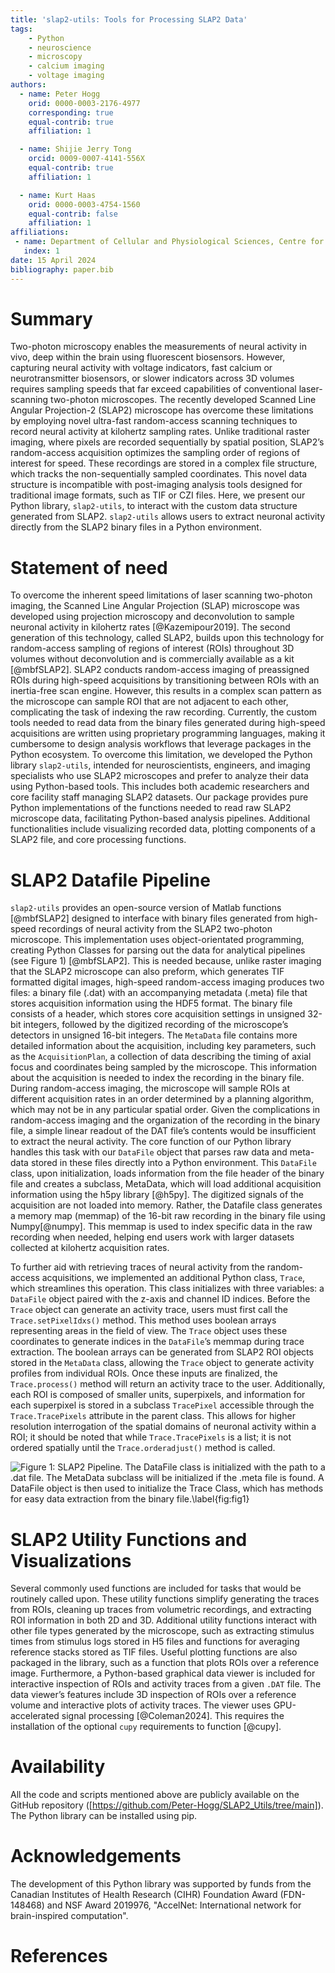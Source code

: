 ```yaml
---
title: 'slap2-utils: Tools for Processing SLAP2 Data'
tags:
    - Python
    - neuroscience
    - microscopy
    - calcium imaging
    - voltage imaging
authors:
  - name: Peter Hogg
    orid: 0000-0003-2176-4977
    corresponding: true 
    equal-contrib: true 
    affiliation: 1

  - name: Shijie Jerry Tong
    orcid: 0009-0007-4141-556X
    equal-contrib: true
    affiliation: 1 

  - name: Kurt Haas
    orid: 0000-0003-4754-1560
    equal-contrib: false
    affiliation: 1
affiliations:
 - name: Department of Cellular and Physiological Sciences, Centre for Brain Health, School of Biomedical Engineering, University of British Columbia, Vancouver, Canada
   index: 1
date: 15 April 2024
bibliography: paper.bib
---
```


# Summary

Two-photon microscopy enables the measurements of neural activity in vivo, deep within the brain using fluorescent biosensors. However, capturing neural activity with voltage indicators, fast calcium or neurotransmitter biosensors, or slower indicators across 3D volumes requires sampling speeds that far exceed capabilities of conventional laser-scanning two-photon microscopes. The recently developed Scanned Line Angular Projection-2 (SLAP2) microscope has overcome these limitations by employing novel ultra-fast random-access scanning techniques to record neural activity at kilohertz sampling rates. Unlike traditional raster imaging, where pixels are recorded sequentially by spatial position, SLAP2’s random-access acquisition optimizes the sampling order of regions of interest for speed. These recordings are stored in a complex file structure, which tracks the non-sequentially sampled coordinates. This novel data structure is incompatible with post-imaging analysis tools designed for traditional image formats, such as TIF or CZI files. Here, we present our Python library, `slap2-utils`, to interact with the custom data structure generated from SLAP2. `slap2-utils` allows users to extract neuronal activity directly from the SLAP2 binary files in a Python environment.

# Statement of need

To overcome the inherent speed limitations of laser scanning two-photon imaging, the Scanned Line Angular Projection (SLAP) microscope was developed using projection microscopy and deconvolution to sample neuronal activity in kilohertz rates [@Kazemipour2019]. The second generation of this technology, called SLAP2, builds upon this technology for random-access sampling of regions of interest (ROIs) throughout 3D volumes without deconvolution and is commercially available as a kit [@mbfSLAP2]. SLAP2 conducts random-access imaging of preassigned ROIs during high-speed acquisitions by transitioning between ROIs with an inertia-free scan engine. However, this results in a complex scan pattern as the microscope can sample ROI that are not adjacent to each other, complicating the task of indexing the raw recording.  Currently, the custom tools needed to read data from the binary files generated during high-speed acquisitions are written using proprietary programming languages, making it cumbersome to design analysis workflows that leverage packages in the Python ecosystem. To overcome this limitation, we developed the Python library `slap2-utils`, intended for neuroscientists, engineers, and imaging specialists who use SLAP2 microscopes and prefer to analyze their data using Python-based tools. This includes both academic researchers and core facility staff managing SLAP2 datasets. Our package provides pure Python implementations of the functions needed to read raw SLAP2 microscope data, facilitating Python-based analysis pipelines. Additional functionalities include visualizing recorded data, plotting components of a SLAP2 file, and core processing functions. 

# SLAP2 Datafile Pipeline

`slap2-utils` provides an open-source version of Matlab functions [@mbfSLAP2] designed to interface with binary files generated from high-speed recordings of neural activity from the SLAP2 two-photon microscope. This implementation uses object-orientated programming, creating Python Classes for parsing out the data for analytical pipelines (see Figure 1) [@mbfSLAP2]. This is needed because, unlike raster imaging that the SLAP2 microscope can also preform, which generates TIF formatted digital images, high-speed random-access imaging produces two files: a binary file (.dat) with an accompanying metadata (.meta) file that stores acquisition information using the HDF5 format. The binary file consists of a header, which stores core acquisition settings in unsigned 32-bit integers, followed by the digitized recording of the microscope’s detectors in unsigned 16-bit integers. The `MetaData` file contains more detailed information about the acquisition, including key parameters, such as the `AcquisitionPlan`, a collection of data describing the timing of axial focus and coordinates being sampled by the microscope. This information about the acquisition is needed to index the recording in the binary file. During random-access imaging, the microscope will sample ROIs at different acquisition rates in an order determined by a planning algorithm, which may not be in any particular spatial order. Given the complications in random-access imaging and the organization of the recording in the binary file, a simple linear readout of the DAT file’s contents would be insufficient to extract the neural activity. The core function of our Python library handles this task with our `DataFile` object that parses raw data and meta-data stored in these files directly into a Python environment. This `DataFile` class, upon initialization, loads information from the file header of the binary file and creates a subclass, MetaData, which will load additional acquisition information using the h5py library [@h5py]. The digitized signals of the acquisition are not loaded into memory. Rather, the Datafile class generates a memory map (memmap) of the 16-bit raw recording in the binary file using Numpy[@numpy]. This memmap is used to index specific data in the raw recording when needed, helping end users work with larger datasets collected at kilohertz acquisition rates. 

To further aid with retrieving traces of neural activity from the random-access acquisitions, we implemented an additional Python class, `Trace`, which streamlines this operation. This class initializes with three variables: a `DataFile` object paired with the z-axis and channel ID indices. Before the `Trace` object can generate an activity trace, users must first call the `Trace.setPixelIdxs()` method. This method uses boolean arrays representing areas in the field of view. The `Trace` object uses these coordinates to generate indices in the `DataFile`’s memmap during trace extraction. The boolean arrays can be generated from SLAP2 ROI objects stored in the `MetaData` class, allowing the `Trace` object to generate activity profiles from individual ROIs. Once these inputs are finalized, the `Trace.process()` method will return an activity trace to the user. Additionally, each ROI is composed of smaller units, superpixels, and information for each superpixel is stored in a subclass `TracePixel` accessible through the `Trace.TracePixels` attribute in the parent class. This allows for higher resolution interrogation of the spatial domains of neuronal activity within a ROI; it should be noted that while `Trace.TracePixels` is a list; it is not ordered spatially until the `Trace.orderadjust()` method is called. 

![Figure 1: SLAP2 Pipeline. The DataFile class is initialized with the path to a .dat file. The MetaData subclass will be initialized if the .meta file is found. A DataFile object is then used to initialize the Trace Class, which has methods for easy data extraction from the binary file.\label{fig:fig1}](SLAP2_Pipeline.svg)

# SLAP2 Utility Functions and Visualizations 

Several commonly used functions are included for tasks that would be routinely called upon. These utility functions simplify generating the traces from ROIs, cleaning up traces from volumetric recordings, and extracting ROI information in both 2D and 3D. Additional utility functions interact with other file types generated by the microscope, such as extracting stimulus times from stimulus logs stored in H5 files and functions for averaging reference stacks stored as TIF files. Useful plotting functions are also packaged in the library, such as a function that plots ROIs over a reference image. Furthermore, a Python-based graphical data viewer is included for interactive inspection of ROIs and activity traces from a given `.DAT` file. The data viewer’s features include 3D inspection of ROIs over a reference volume and interactive plots of activity traces. The viewer uses GPU-accelerated signal processing [@Coleman2024]. This requires the installation of the optional `cupy` requirements to function [@cupy].

# Availability

All the code and scripts mentioned above are publicly available on the GitHub repository ([https://github.com/Peter-Hogg/SLAP2_Utils/tree/main]). The Python library can be installed using pip.

# Acknowledgements

The development of this Python library was supported by funds from the Canadian Institutes of Health Research (CIHR) Foundation Award (FDN-148468) and  NSF Award 2019976, "AccelNet: International network for brain-inspired computation". 

# References
